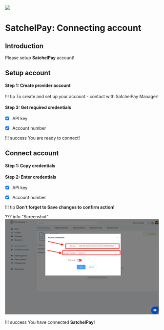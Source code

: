 <img src="https://static.openfintech.io/payment_providers/satchelpay/logo.svg?w=400" width="400px">

# SatchelPay: Connecting account

## Introduction

Please setup **SatchelPay** account!

## Setup account

#### Step 1: Create provider account

!!! tip
    To create and set up your account - contact with SatchelPay Manager!

#### Step 3: Get required credentials

- [x] API key

- [x] Account number

!!! success
    You are ready to connect!
    
## Connect account

#### Step 1: Copy credentials

#### Step 2: Enter credentials

- [x] API key

- [x] Account number

!!! tip
    **Don't forget to Save changes to confirm action!**

??? info "Screenshot"
    [![Step 2](images/satchelpay-step_connect.png)](images/satchelpay-step_connect.png)
    


!!! success
    You have connected **SatchelPay**!